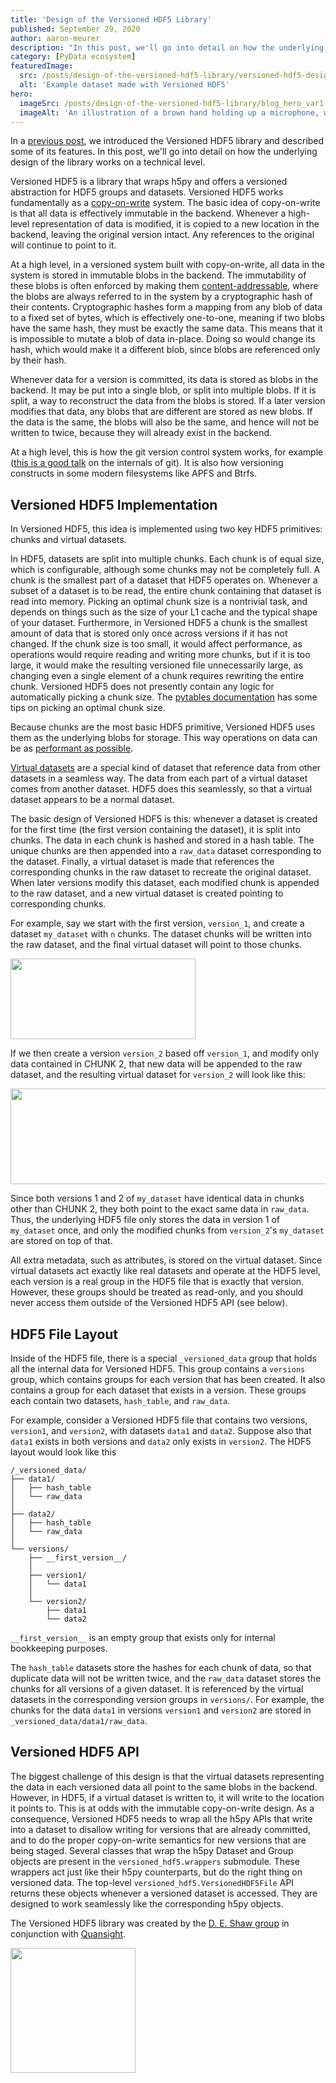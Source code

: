 ```yaml
---
title: 'Design of the Versioned HDF5 Library'
published: September 29, 2020
author: aaron-meurer
description: "In this post, we'll go into detail on how the underlying design of the library works on a technical level. Versioned HDF5 is a library that wraps h5py and offers a versioned abstraction for HDF5 groups and datasets."
category: [PyData ecosystem]
featuredImage:
  src: /posts/design-of-the-versioned-hdf5-library/versioned-hdf5-design-2.svg
  alt: 'Example dataset made with Versioned HDF5'
hero:
  imageSrc: /posts/design-of-the-versioned-hdf5-library/blog_hero_var1.svg
  imageAlt: 'An illustration of a brown hand holding up a microphone, with some graphical elements highlighting the top of the microphone.'
---
```


In a [previous
post](https://labs.quansight.org/blog/introducing-versioned-hdf5), we
introduced the Versioned HDF5 library and described some of its features. In
this post, we'll go into detail on how the underlying design of the library
works on a technical level.

Versioned HDF5 is a library that wraps h5py and offers a versioned abstraction
for HDF5 groups and datasets. Versioned HDF5 works fundamentally as a
[copy-on-write](https://en.wikipedia.org/wiki/Copy-on-write) system. The basic
idea of copy-on-write is that all data is effectively immutable in the
backend. Whenever a high-level representation of data is modified, it is
copied to a new location in the backend, leaving the original version intact.
Any references to the original will continue to point to it.

At a high level, in a versioned system built with copy-on-write, all data in
the system is stored in immutable blobs in the backend. The immutability of
these blobs is often enforced by making them
[content-addressable](https://en.wikipedia.org/wiki/Content-addressable_storage),
where the blobs are always referred to in the system by a cryptographic hash
of their contents. Cryptographic hashes form a mapping from any blob of data
to a fixed set of bytes, which is effectively one-to-one, meaning if two blobs
have the same hash, they must be exactly the same data. This means that it is
impossible to mutate a blob of data in-place. Doing so would change its hash,
which would make it a different blob, since blobs are referenced only by their
hash.

Whenever data for a version is committed, its data is stored as blobs in the
backend. It may be put into a single blob, or split into multiple blobs. If it
is split, a way to reconstruct the data from the blobs is stored. If a later
version modifies that data, any blobs that are different are stored as new
blobs. If the data is the same, the blobs will also be the same, and hence
will not be written to twice, because they will already exist in the backend.

At a high level, this is how the git version control system works, for example
([this is a good talk](https://www.youtube.com/watch?v=lG90LZotrpo) on the
internals of git). It is also how versioning constructs in some modern
filesystems like APFS and Btrfs.

## Versioned HDF5 Implementation

In Versioned HDF5, this idea is implemented using two key HDF5 primitives:
chunks and virtual datasets.

In HDF5, datasets are split into multiple chunks. Each chunk is of equal size,
which is configurable, although some chunks may not be completely full. A
chunk is the smallest part of a dataset that HDF5 operates on. Whenever a
subset of a dataset is to be read, the entire chunk containing that dataset is
read into memory. Picking an optimal chunk size is a nontrivial task, and
depends on things such as the size of your L1 cache and the typical shape of
your dataset. Furthermore, in Versioned HDF5 a chunk is the smallest amount of
data that is stored only once across versions if it has not changed. If the
chunk size is too small, it would affect performance, as operations would
require reading and writing more chunks, but if it is too large, it would make
the resulting versioned file unnecessarily large, as changing even a single
element of a chunk requires rewriting the entire chunk. Versioned HDF5 does
not presently contain any logic for automatically picking a chunk size. The
[pytables
documentation](https://www.pytables.org/usersguide/optimization.html) has some
tips on picking an optimal chunk size.

Because chunks are the most basic HDF5 primitive, Versioned HDF5 uses them as
the underlying blobs for storage. This way operations on data can be as
[performant as
possible](https://labs.quansight.org/blog/versioned-hdf5-performance/).

[Virtual datasets](http://docs.h5py.org/en/stable/vds.html) are a special kind
of dataset that reference data from other datasets in a seamless way. The data
from each part of a virtual dataset comes from another dataset. HDF5 does this
seamlessly, so that a virtual dataset appears to be a normal dataset.

The basic design of Versioned HDF5 is this: whenever a dataset is created for
the first time (the first version containing the dataset), it is split into
chunks. The data in each chunk is hashed and stored in a hash table. The
unique chunks are then appended into a `raw_data` dataset corresponding to the
dataset. Finally, a virtual dataset is made that references the corresponding
chunks in the raw dataset to recreate the original dataset. When later
versions modify this dataset, each modified chunk is appended to the raw
dataset, and a new virtual dataset is created pointing to corresponding
chunks.

For example, say we start with the first version, `version_1`, and create a
dataset `my_dataset` with `n` chunks. The dataset chunks will be written into the
raw dataset, and the final virtual dataset will point to those chunks.

<img width="296pt" height="129pt" src="/posts/design-of-the-versioned-hdf5-library/versioned-hdf5-design-1.svg"/>

If we then create a version `version_2` based off `version_1`, and modify only
data contained in CHUNK 2, that new data will be appended to the raw dataset,
and the resulting virtual dataset for `version_2` will look like this:

<img width="515pt" height="153pt" src="/posts/design-of-the-versioned-hdf5-library/versioned-hdf5-design-2.svg"/>

Since both versions 1 and 2 of `my_dataset` have identical data in chunks other than
CHUNK 2, they both point to the exact same data in `raw_data`. Thus, the
underlying HDF5 file only stores the data in version 1 of `my_dataset` once, and
only the modified chunks from `version_2`'s `my_dataset` are stored on top of that.

All extra metadata, such as attributes, is stored on the virtual dataset.
Since virtual datasets act exactly like real datasets and operate at the HDF5
level, each version is a real group in the HDF5 file that is exactly that
version. However, these groups should be treated as read-only, and you should
never access them outside of the Versioned HDF5 API (see below).

## HDF5 File Layout

Inside of the HDF5 file, there is a special `_versioned_data` group that holds
all the internal data for Versioned HDF5. This group contains a `versions`
group, which contains groups for each version that has been created. It also
contains a group for each dataset that exists in a version. These groups each
contain two datasets, `hash_table`, and `raw_data`.

For example, consider a Versioned HDF5 file that contains two versions,
`version1`, and `version2`, with datasets `data1` and `data2`. Suppose also
that `data1` exists in both versions and `data2` only exists in `version2`.
The HDF5 layout would look like this

```
/_versioned_data/
├── data1/
│   ├── hash_table
│   └── raw_data
│
├── data2/
│   ├── hash_table
│   └── raw_data
│
└── versions/
    ├── __first_version__/
    │
    ├── version1/
    │   └── data1
    │
    └── version2/
        ├── data1
        └── data2
```

`__first_version__` is an empty group that exists only for internal
bookkeeping purposes.

The `hash_table` datasets store the hashes for each chunk of data, so that
duplicate data will not be written twice, and the `raw_data` dataset stores
the chunks for all versions of a given dataset. It is referenced by the
virtual datasets in the corresponding version groups in `versions/`. For
example, the chunks for the data `data1` in versions `version1` and `version2`
are stored in `_versioned_data/data1/raw_data`.

## Versioned HDF5 API

The biggest challenge of this design is that the virtual datasets representing
the data in each versioned data all point to the same blobs in the backend.
However, in HDF5, if a virtual dataset is written to, it will write to the
location it points to. This is at odds with the immutable copy-on-write
design. As a consequence, Versioned HDF5 needs to wrap all the h5py APIs that
write into a dataset to disallow writing for versions that are already
committed, and to do the proper copy-on-write semantics for new versions that
are being staged. Several classes that wrap the h5py Dataset and Group objects
are present in the `versioned_hdf5.wrappers` submodule. These wrappers act
just like their h5py counterparts, but do the right thing on versioned data.
The top-level `versioned_hdf5.VersionedHDF5File` API returns these objects
whenever a versioned dataset is accessed. They are designed to work seamlessly
like the corresponding h5py objects.

The Versioned HDF5 library was created by the [D. E. Shaw
group](https://www.deshaw.com/) in conjunction with
[Quansight](https://www.quansight.com/).

<img src="/posts/design-of-the-versioned-hdf5-library/black_logo_417x125.png" width="200" class="center"/>
